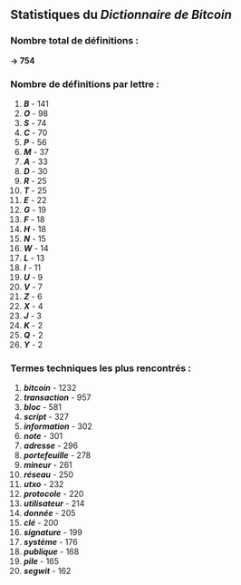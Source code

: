 ## Statistiques du *Dictionnaire de Bitcoin*

### Nombre total de définitions : 
**-> 754**

### Nombre de définitions par lettre :
1. ***B*** - 141
2. ***O*** - 98
3. ***S*** - 74
4. ***C*** - 70
5. ***P*** - 56
6. ***M*** - 37
7. ***A*** - 33
8. ***D*** - 30
9. ***R*** - 25
10. ***T*** - 25
11. ***E*** - 22
12. ***G*** - 19
13. ***F*** - 18
14. ***H*** - 18
15. ***N*** - 15
16. ***W*** - 14
17. ***L*** - 13
18. ***I*** - 11
19. ***U*** - 9
20. ***V*** - 7
21. ***Z*** - 6
22. ***X*** - 4
23. ***J*** - 3
24. ***K*** - 2
25. ***Q*** - 2
26. ***Y*** - 2

### Termes techniques les plus rencontrés :
1. ***bitcoin*** - 1232
2. ***transaction*** - 957
3. ***bloc*** - 581
4. ***script*** - 327
5. ***information*** - 302
6. ***note*** - 301
7. ***adresse*** - 296
8. ***portefeuille*** - 278
9. ***mineur*** - 261
10. ***réseau*** - 250
11. ***utxo*** - 232
12. ***protocole*** - 220
13. ***utilisateur*** - 214
14. ***donnée*** - 205
15. ***clé*** - 200
16. ***signature*** - 199
17. ***système*** - 176
18. ***publique*** - 168
19. ***pile*** - 165
20. ***segwit*** - 162
